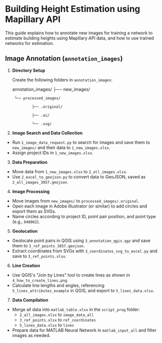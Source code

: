 # Building Height Estimation using Mapillary API

This guide explains how to annotate new images for training a network to estimate building heights using Mapillary API data, and how to use trained networks for estimation.

## Image Annotation (`annotation_images`)

1. **Directory Setup**

   Create the following folders in `annotation_images`:
	

	annotation_images/
		├── new_images/

		└── processed_images/

    			├── .original/
   
    			├── .ai/
   
    			└── .svg/


3. **Image Search and Data Collection**

- Run `1_image_data_request.py` to search for images and save them to `new_images/` and their data to `1_new_images.xlsx`.
- Assign project IDs in `1_new_images.xlsx`.

3. **Data Preparation**

- Move data from `1_new_images.xlsx` to `2_all_images.xlsx`.
- Use `2_excel_to_geojson.py` to convert data to GeoJSON, saved as `2_all_images_3857.geojson`.

4. **Image Processing**

- Move images from `new_images/` to `processed_images/.original`.
- Open each image in Adobe Illustrator (or similar) to add circles and export them as SVGs.
- Name circles according to project ID, point pair position, and point type (e.g., `048062`).

5. **Geolocation**

- Geolocate point pairs in QGIS using `3_annotation_qgis.qgz` and save them to `3_ref_points_3857.geojson`.
- Extract coordinates from SVGs with `3_coordinates_svg_to_excel.py` and save to `3_ref_points.xlsx`.

6. **Line Creation**

- Use QGIS's "Join by Lines" tool to create lines as shown in `4_how_to_create_lines.png`.
- Calculate line lengths and angles, referencing `5_lines_attributes_example` in QGIS, and export to `5_lines_data.xlsx`.

7. **Data Compilation**

- Merge all data into `matlab_table.xlsx` in the `script_prog` folder:
  - `2_all_images.xlsx` to `image_data_all`
  - `3_ref_points.xlsx` to `ref_coordinates`
  - `5_lines_data.xlsx` to `lines`
- Prepare data for MATLAB Neural Network in `matlab_input_all` and filter images as needed.

